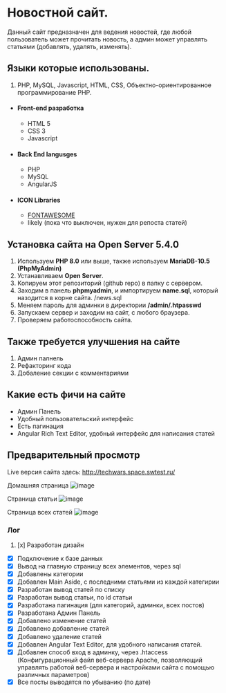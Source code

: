 # Новостной сайт.

Данный сайт предназначен для ведения новостей, где любой пользователь может прочитать новость, а админ может управлять статьями (добавлять, удалять, изменять).

## Языки которые использованы.
1. PHP, MySQL, Javascript, HTML, CSS, Объектно-ориентированное программирование PHP.

- #### Front-end разработка
    - HTML 5
    - CSS 3
    - Javascript

- #### Back End langusges
    - PHP
    - MySQL
    - AngularJS

- #### ICON Libraries
    - [FONTAWESOME](https://fontawesome.com/)
    - likely (пока что выключен, нужен для репоста статей)

## Установка сайта на Open Server 5.4.0
1. Используем **PHP 8.0** или выше, также используем **MariaDB-10.5 (PhpMyAdmin)**
2. Устанавливаем **Open Server**.
3. Копируем этот репозиторий (github repo) в папку с сервером.
4. Заходим в панель **phpmyadmin**, и импортируем **name.sql**, который назодится в корне сайта. /news.sql
5. Меняем пароль для админки в директории **/admin/.htpasswd**
6. Запускаем сервер и заходим на сайт, с любого браузера.
7. Проверяем работоспособность сайта.

## Также требуется улучшения на сайте
1. Админ палнель
2. Рефакторинг кода
3. Добаление секции с комментариями

## Какие есть фичи на сайте
- Админ Панель
- Удобный пользовательский интерфейс
- Есть пагинация
- Angular Rich Text Editor, удобный интерфейс для написания статей

## Предварительный просмотр

Live версия сайта здесь: http://techwars.space.swtest.ru/ 

Домашняя страница
![image](https://user-images.githubusercontent.com/38429687/145822456-a26d6353-a151-4bdc-8cbb-8e0a589da917.png)

Страница статьи
![image](https://user-images.githubusercontent.com/38429687/145822883-4ffba654-8b83-46f4-8cc0-b960636bc02c.png)

Страница всех статей
![image](https://user-images.githubusercontent.com/38429687/145823526-7cf799fa-dcee-4e57-adbf-680cd96985ca.png)

### Лог

1. [x] Разработан дизайн
- [x] Подключение к базе данных
- [x] Вывод на главную страницу всех элементов, через sql
- [x] Добавлены категории
- [x] Добавлен Main Aside, с последними статьями из каждой категирии
- [x] Разработан вывод статей по списку
- [x] Разработан вывод статьи, по id статьи
- [x] Разработана пагинация (для категорий, админки, всех постов)
- [x] Разработана Админ Панель
- [x] Добавлено изменение статей
- [x] Добавлено добавление статей
- [x] Добавлено удаление статей
- [x] Добавлен Angular Text Editor, для удобного написания статей.
- [x] Добавлен способ вход в админку, через .htaccess (Конфигурационный файл веб-сервера Apache, позволяющий управлять работой веб-сервера и настройками сайта с помощью различных параметров)
- [x] Все посты выводятся по убыванию (по дате)
